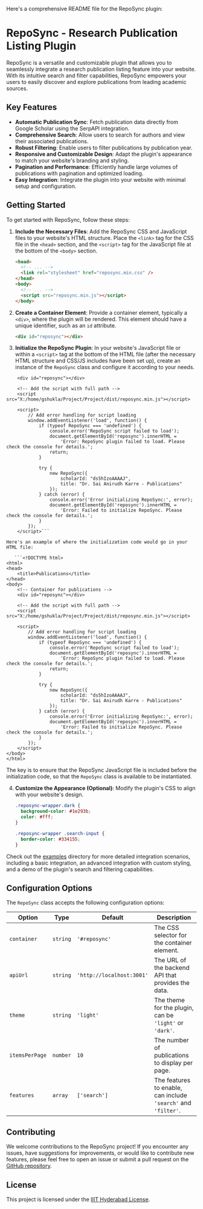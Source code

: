 Here's a comprehensive README file for the RepoSync plugin:

# RepoSync - Research Publication Listing Plugin

RepoSync is a versatile and customizable plugin that allows you to seamlessly integrate a research publication listing feature into your website. With its intuitive search and filter capabilities, RepoSync empowers your users to easily discover and explore publications from leading academic sources.

## Key Features

- **Automatic Publication Sync**: Fetch publication data directly from Google Scholar using the SerpAPI integration.
- **Comprehensive Search**: Allow users to search for authors and view their associated publications.
- **Robust Filtering**: Enable users to filter publications by publication year.
- **Responsive and Customizable Design**: Adapt the plugin's appearance to match your website's branding and styling.
- **Pagination and Performance**: Efficiently handle large volumes of publications with pagination and optimized loading.
- **Easy Integration**: Integrate the plugin into your website with minimal setup and configuration.

## Getting Started

To get started with RepoSync, follow these steps:

1. **Include the Necessary Files**: Add the RepoSync CSS and JavaScript files to your website's HTML structure. Place the `<link>` tag for the CSS file in the `<head>` section, and the `<script>` tag for the JavaScript file at the bottom of the `<body>` section.

   ```html
   <head>
     <!-- ... -->
     <link rel="stylesheet" href="reposync.min.css" />
   </head>
   <body>
     <!-- ... -->
     <script src="reposync.min.js"></script>
   </body>
   ```

2. **Create a Container Element**: Provide a container element, typically a `<div>`, where the plugin will be rendered. This element should have a unique identifier, such as an `id` attribute.

   ```html
   <div id="reposync"></div>
   ```

3. **Initialize the RepoSync Plugin**: In your website's JavaScript file or within a `<script>` tag at the bottom of the HTML file (after the necessary HTML structure and CSS/JS includes have been set up), create an instance of the `RepoSync` class and configure it according to your needs.

```    <!-- Container for publications -->
    <div id="reposync"></div>

    <!-- Add the script with full path -->
    <script src="X:/home/gshukla/Project/Project/dist/reposync.min.js"></script>
    
    <script>
        // Add error handling for script loading
        window.addEventListener('load', function() {
            if (typeof RepoSync === 'undefined') {
                console.error('RepoSync script failed to load');
                document.getElementById('reposync').innerHTML = 
                    'Error: RepoSync plugin failed to load. Please check the console for details.';
                return;
            }

            try {
                new RepoSync({
                    scholarId: "ds5hIzoAAAAJ",
                    title: "Dr. Sai Anirudh Karre - Publications"
                });
            } catch (error) {
                console.error('Error initializing RepoSync:', error);
                document.getElementById('reposync').innerHTML = 
                    'Error: Failed to initialize RepoSync. Please check the console for details.';
            }
        });
    </script>```

Here's an example of where the initialization code would go in your HTML file:

   ```<!DOCTYPE html>
<html>
<head>
    <title>Publications</title>
</head>
<body>
    <!-- Container for publications -->
    <div id="reposync"></div>

    <!-- Add the script with full path -->
    <script src="X:/home/gshukla/Project/Project/dist/reposync.min.js"></script>
    
    <script>
        // Add error handling for script loading
        window.addEventListener('load', function() {
            if (typeof RepoSync === 'undefined') {
                console.error('RepoSync script failed to load');
                document.getElementById('reposync').innerHTML = 
                    'Error: RepoSync plugin failed to load. Please check the console for details.';
                return;
            }

            try {
                new RepoSync({
                    scholarId: "ds5hIzoAAAAJ",
                    title: "Dr. Sai Anirudh Karre - Publications"
                });
            } catch (error) {
                console.error('Error initializing RepoSync:', error);
                document.getElementById('reposync').innerHTML = 
                    'Error: Failed to initialize RepoSync. Please check the console for details.';
            }
        });
    </script>
</body>
</html>
   ```
   The key is to ensure that the RepoSync JavaScript file is included before the initialization code, so that the `RepoSync` class is available to be instantiated.

4. **Customize the Appearance (Optional)**: Modify the plugin's CSS to align with your website's design.

   ```css
   .reposync-wrapper.dark {
     background-color: #1e293b;
     color: #fff;
   }

   .reposync-wrapper .search-input {
     border-color: #334155;
   }
   ```

Check out the [examples](examples/) directory for more detailed integration scenarios, including a basic integration, an advanced integration with custom styling, and a demo of the plugin's search and filtering capabilities.

## Configuration Options

The `RepoSync` class accepts the following configuration options:

| Option         | Type     | Default                   | Description                                                    |
| -------------- | -------- | ------------------------- | -------------------------------------------------------------- |
| `container`    | `string` | `'#reposync'`             | The CSS selector for the container element.                    |
| `apiUrl`       | `string` | `'http://localhost:3001'` | The URL of the backend API that provides the data.             |
| `theme`        | `string` | `'light'`                 | The theme for the plugin, can be `'light'` or `'dark'`.        |
| `itemsPerPage` | `number` | `10`                      | The number of publications to display per page.                |
| `features`     | `array`  | `['search']`              | The features to enable, can include `'search'` and `'filter'`. |

## Contributing

We welcome contributions to the RepoSync project! If you encounter any issues, have suggestions for improvements, or would like to contribute new features, please feel free to open an issue or submit a pull request on the [GitHub repository](https://github.com/Eswarballa/Publication-Generation).

## License

This project is licensed under the [IIIT Hyderabad License](LICENSE).
